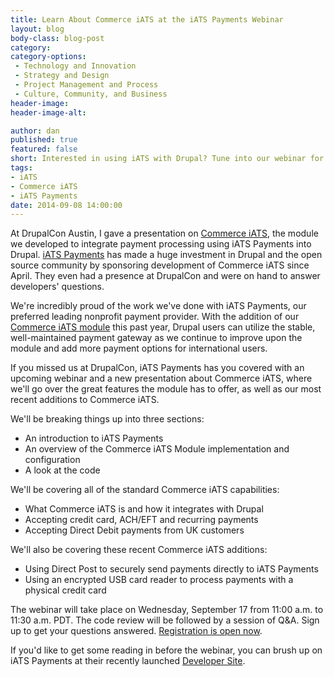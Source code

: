 ```yaml
---
title: Learn About Commerce iATS at the iATS Payments Webinar
layout: blog
body-class: blog-post
category:
category-options:
 - Technology and Innovation
 - Strategy and Design
 - Project Management and Process
 - Culture, Community, and Business
header-image:
header-image-alt:

author: dan
published: true
featured: false
short: Interested in using iATS with Drupal? Tune into our webinar for an in-depth look at Commerce iATS.
tags:
- iATS
- Commerce iATS
- iATS Payments
date: 2014-09-08 14:00:00
---
```


At DrupalCon Austin, I gave a presentation on [Commerce iATS](https://www.drupal.org/project/commerce_iats), the module we developed to integrate payment processing using iATS Payments into Drupal. [iATS Payments](http://home.iatspayments.com/) has made a huge investment in Drupal and the open source community by sponsoring development of Commerce iATS since April. They even had a presence at DrupalCon and were on hand to answer developers' questions. 

We're incredibly proud of the work we've done with iATS Payments, our preferred leading nonprofit payment provider. With the addition of our [Commerce iATS module](http://thinkshout.com/blog/2014/05/commerce-iats-2-0/) this past year, Drupal users can utilize the stable, well-maintained payment gateway as we continue to improve upon the module and add more payment options for international users. 

If you missed us at DrupalCon, iATS Payments has you covered with an upcoming webinar and a new presentation about Commerce iATS, where we'll go over the great features the module has to offer, as well as our most recent additions to Commerce iATS.

We'll be breaking things up into three sections:

* An introduction to iATS Payments
* An overview of the Commerce iATS Module implementation and configuration
* A look at the code

We'll be covering all of the standard Commerce iATS capabilities:

* What Commerce iATS is and how it integrates with Drupal
* Accepting credit card, ACH/EFT and recurring payments
* Accepting Direct Debit payments from UK customers

We'll also be covering these recent Commerce iATS additions:

* Using Direct Post to securely send payments directly to iATS Payments
* Using an encrypted USB card reader to process payments with a physical credit card

The webinar will take place on Wednesday, September 17 from 11:00 a.m. to 11:30 a.m. PDT. The code review will be followed by a session of Q&A. Sign up to get your questions answered. [Registration is open now](https://www2.gotomeeting.com/register/433030410).

If you'd like to get some reading in before the webinar, you can brush up on iATS Payments at their recently launched [Developer Site](http://home.iatspayments.com/developers).
